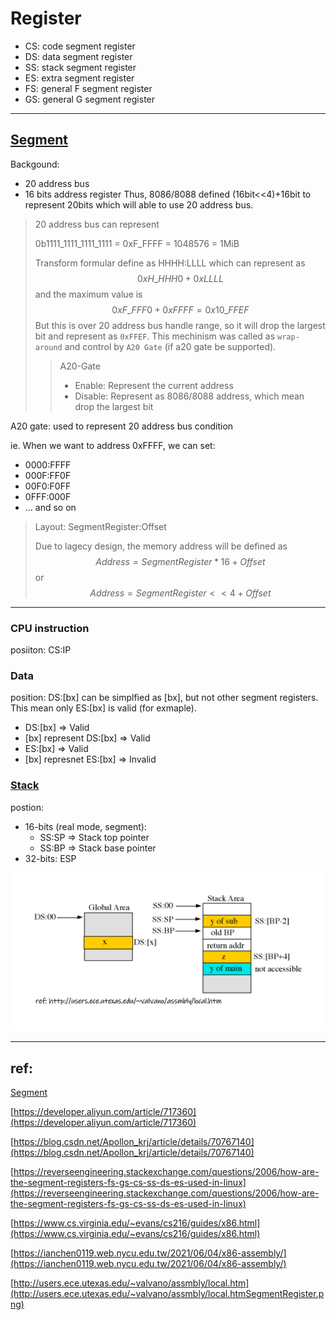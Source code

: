 # Register
 - CS: code segment register
 - DS: data segment register
 - SS: stack segment register
 - ES: extra segment register
 - FS: general F segment register
 - GS: general G segment register

---
## [Segment](https://pages.cs.wisc.edu/~remzi/OSTEP/vm-segmentation.pdf)
Backgound:
 - 20 address bus
 - 16 bits address register
Thus, 8086/8088 defined (16bit<<4)+16bit to represent 20bits which will able to use 20 address bus.

> 20 address bus can represent
>
> 0b1111_1111_1111_1111 = 0xF_FFFF = 1048576 = 1MiB
>
> Transform formular define as HHHH:LLLL which can represent as 
> $$0xH\_HHH0 + 0xLLLL$$
> and the maximum value is
> $$0xF\_FFF0 + 0xFFFF = 0x10\_FFEF$$
> But this is over 20 address bus handle range, so it will drop the largest bit and represent as `0xFFEF`. This mechinism was called as `wrap-around` and control by `A20 Gate` (if a20 gate be supported).
> 
>> A20-Gate
>> - Enable: Represent the current address
>> - Disable: Represent as 8086/8088 address, which mean drop the largest bit

A20 gate: used to represent 20 address bus condition

ie.
When we want to address 0xFFFF, we can set:
 - 0000:FFFF 
 - 000F:FF0F
 - 00F0:F0FF
 - 0FFF:000F
 - ... and so on

> Layout: SegmentRegister:Offset
> 
> Due to lagecy design, the memory address will be defined as 
> $$Address = SegmentRegister*16+Offset$$
> or
> $$Address = SegmentRegister<<4+Offset$$


---
### CPU instruction
posiiton: CS:IP

### Data 
position: DS:[bx] can be simplfied as [bx], but not other segment registers. This mean only ES:[bx] is valid (for exmaple).

 - DS:[bx] => Valid
 - [bx] represent DS:[bx] => Valid
 - ES:[bx] => Valid
 - [bx] represnet ES:[bx] => Invalid

### [Stack](https://stackoverflow.com/a/8643013)
postion:
 - 16-bits (real mode, segment): 
    - SS:SP => Stack top pointer
    - SS:BP => Stack base pointer
 - 32-bits: ESP

![](./SegmentRegister.png)

---
## ref:

[Segment](https://pages.cs.wisc.edu/~remzi/OSTEP/vm-segmentation.pdf)

[https://developer.aliyun.com/article/717360](https://developer.aliyun.com/article/717360)

[https://blog.csdn.net/Apollon_krj/article/details/70767140](https://blog.csdn.net/Apollon_krj/article/details/70767140)

[https://reverseengineering.stackexchange.com/questions/2006/how-are-the-segment-registers-fs-gs-cs-ss-ds-es-used-in-linux](https://reverseengineering.stackexchange.com/questions/2006/how-are-the-segment-registers-fs-gs-cs-ss-ds-es-used-in-linux)

[https://www.cs.virginia.edu/~evans/cs216/guides/x86.html](https://www.cs.virginia.edu/~evans/cs216/guides/x86.html)


[https://ianchen0119.web.nycu.edu.tw/2021/06/04/x86-assembly/](https://ianchen0119.web.nycu.edu.tw/2021/06/04/x86-assembly/)

[http://users.ece.utexas.edu/~valvano/assmbly/local.htm](http://users.ece.utexas.edu/~valvano/assmbly/local.htmSegmentRegister.png)